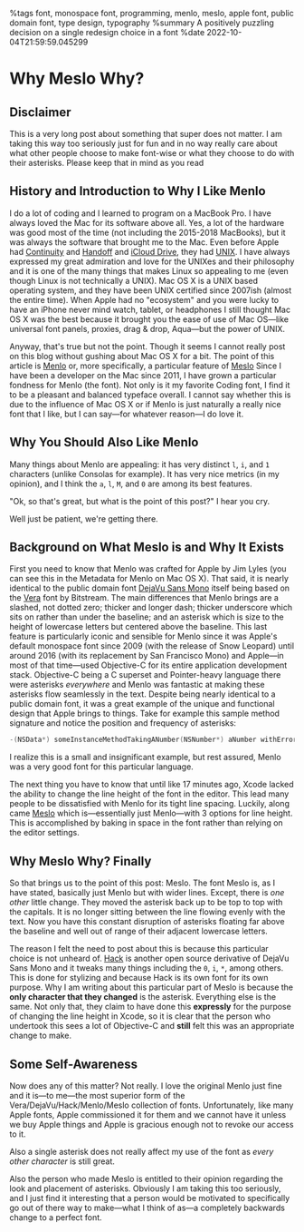%tags font, monospace font, programming, menlo, meslo, apple font, public domain font, type design, typography
%summary A positively puzzling decision on a single redesign choice in a font
%date 2022-10-04T21:59:59.045299

# Why Meslo Why?

## Disclaimer
This is a very long post about something that super does not matter. I am taking this way too seriously just for fun and in no way really care about what other people
choose to make font-wise or what they choose to do with their asterisks. Please keep that in mind as you read

## History and Introduction to Why I Like Menlo
I do a lot of coding and I learned to program on a MacBook Pro. I have always loved the Mac for its software above all. 
Yes, a lot of the hardware was good most of the time (not including the 2015-2018 MacBooks), but it was always the software that brought me to the Mac. 
Even before Apple had [Continuity](https://www.apple.com/macos/continuity/) and 
[Handoff](https://support.apple.com/en-us/HT209455) and [iCloud Drive](https://www.apple.com/icloud/), 
they had [UNIX](https://web.archive.org/web/20080418011023/http://www.apple.com/macosx/technology/). I have always expressed my great admiration and love for the UNIXes and their philosophy and it is
one of the many things that makes Linux so appealing to me (even though Linux is not technically a UNIX). Mac OS X is a UNIX based operating system, and they have been UNIX certified since 2007ish (almost the entire time).
When Apple had no "ecosystem" and you were lucky to have an iPhone never mind watch, tablet, or headphones I still thought Mac OS X 
was the best because it brought you the ease of use of Mac OS—like universal font panels, proxies, drag & drop, Aqua—but the power of UNIX.

Anyway, that's true but not the point. Though it seems I cannot really post on this blog without gushing about Mac OS X for a bit. 
The point of this article is [Menlo](https://en.wikipedia.org/wiki/Menlo—(typeface)) or, more specifically, a particular feature of [Meslo](https://github.com/andreberg/Meslo-Font)
Since I have been a developer on the Mac since 2011, I have grown a particular fondness for Menlo (the font). Not only is it my favorite
Coding font, I find it to be a pleasant and balanced typeface overall. I cannot say whether this is due to the influence of Mac OS X or 
if Menlo is just naturally a really nice font that I like, but I can say—for whatever reason—I do love it. 

## Why You Should Also Like Menlo
Many things about Menlo are appealing: it has very distinct `l`, `i`, and `1` characters (unlike Consolas for example). It has very nice metrics (in my opinion), 
and I think the `a`, `l`, `M`, and `0` are among its best features. 

"Ok, so that's great, but what is the point of this post?" I hear you cry. 

Well just be patient, we're getting there. 

## Background on What Meslo is and Why It Exists
First you need to know that Menlo was crafted for Apple by Jim Lyles (you can see this in the Metadata for Menlo on Mac OS X). That said, it is nearly identical to the 
public domain font [DejaVu Sans Mono](https://en.wikipedia.org/wiki/DejaVu—fonts) itself being based on the [Vera](https://en.wikipedia.org/wiki/Bitstream—Vera) font by Bitstream.
The main differences that Menlo brings are a slashed, not dotted zero; thicker and longer dash; thicker underscore which sits on rather than under the baseline;
and an asterisk which is size to the height of lowercase letters but centered above the baseline. This last feature is particularly iconic and sensible for Menlo since it was 
Apple's default monospace font since 2009 (with the release of Snow Leopard) until around 2016 (with its replacement by San Francisco Mono) and Apple—in most of that time—used
Objective-C for its entire application development stack. Objective-C being a C superset and Pointer-heavy language there were asterisks *everywhere* and Menlo was 
fantastic at making these asterisks flow seamlessly in the text. Despite being nearly identical to a public domain font, it was a great example of the unique
and functional design that Apple brings to things. Take for example this sample method signature and notice the position and frequency of asterisks:

```objective-c
-(NSData*) someInstanceMethodTakingANumber(NSNumber*) aNumber withError(NSError**) error;
```

I realize this is a small and insignificant example, but rest assured, Menlo was a very good font for this particular language. 

The next thing you have to know that until like 17 minutes ago, Xcode lacked the ability to change the line height of the font in the editor. This
lead many people to be dissatisfied with Menlo for its tight line spacing. Luckily, along came [Meslo](https://github.com/andreberg/Meslo-Font)
which is—essentially just Menlo—with 3 options for line height. This is accomplished by baking in space in the font rather than relying on the editor settings. 

## Why Meslo Why? Finally
So that brings us to the point of this post: Meslo. The font Meslo is, as I have stated, basically just Menlo but with wider lines. Except, there is *one other*
little change. They moved the asterisk back up to be top to top with the capitals. It is no longer sitting between the line flowing evenly with the text. 
Now you have this constant disruption of asterisks floating far above the baseline and well out of range of their adjacent lowercase letters. 

The reason I felt the need to post about this is because this particular choice is not unheard of. [Hack](https://sourcefoundry.org/hack/) is another 
open source derivative of DejaVu Sans Mono and it tweaks many things including the `0`, `i`, `*`, among others. This is done for stylizing and because 
Hack is its own font for its own purpose. Why I am writing about this particular part of Meslo is because the **only character that they changed** is the asterisk.
Everything else is the same. Not only that, they claim to have done this **expressly** for the purpose of changing the line height in Xcode, so it is clear
that the person who undertook this sees a lot of Objective-C and **still** felt this was an appropriate change to make. 

## Some Self-Awareness 
Now does any of this matter? Not really. I love the original Menlo just fine and it is—to me—the most superior form of the Vera/DejaVu/Hack/Menlo/Meslo collection 
of fonts. Unfortunately, like many Apple fonts, Apple commissioned it for them and we cannot have it unless we buy Apple things and Apple is gracious enough not to 
revoke our access to it. 

Also a single asterisk does not really affect my use of the font as *every other character* is still great. 

Also the person who made Meslo is entitled to their opinion regarding the look and placement of asterisks. Obviously I am taking this too seriously, and I just 
find it interesting that a person would be motivated to specifically go out of there way to make—what I think of as—a completely backwards change to a perfect font.
